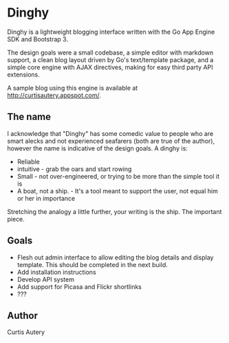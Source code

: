 Dinghy
======

Dinghy is a lightweight blogging interface written with the Go App Engine SDK and Bootstrap 3.

The design goals were a small codebase, a simple editor with markdown support, a clean blog layout driven by Go's text/template package, and a simple core engine with AJAX directives, making for easy third party API extensions.

A sample blog using this engine is available at <http://curtisautery.appspot.com/>.

## The name

I acknowledge that "Dinghy" has some comedic value to people who are smart alecks and not experienced seafarers (both are true of the author), however the name is indicative of the design goals. A dinghy is:

* Reliable
* intuitive - grab the oars and start rowing
* Small - not over-engineered, or trying to be more than the simple tool it is
* A boat, not a ship. - It's a tool meant to support the user, not equal him or her in importance

Stretching the analogy a little further, your writing is the ship. The important piece.

## Goals

* Flesh out admin interface to allow editing the blog details and display template. 
This should be completed in the next build.
* Add installation instructions
* Develop API system
* Add support for Picasa and Flickr shortlinks
* ???

## Author

Curtis Autery
